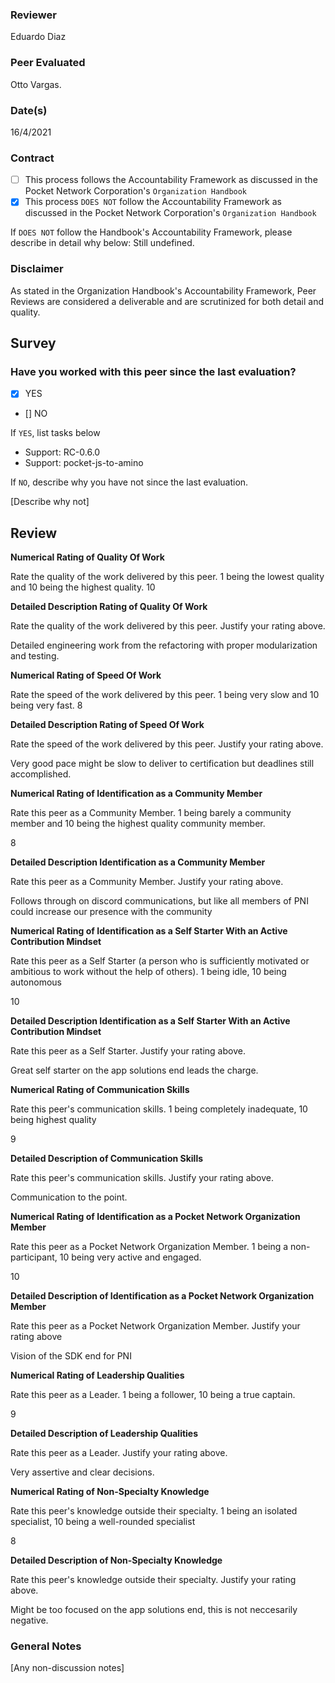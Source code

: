 
### Reviewer
Eduardo Diaz
### Peer Evaluated
Otto Vargas.
### Date(s)
16/4/2021
### Contract
- [ ] This process follows the Accountability Framework as discussed in the Pocket Network Corporation's `Organization Handbook`
- [x] This process `DOES NOT` follow the Accountability Framework as discussed in the Pocket Network Corporation's `Organization Handbook`

If `DOES NOT` follow the Handbook's Accountability Framework, please describe in detail why below:
Still undefined.

### Disclaimer
As stated in the Organization Handbook's Accountability Framework, Peer Reviews are considered a deliverable and are scrutinized for both detail and quality.
## Survey
### Have you worked with this peer since the last evaluation?
- [x] YES
- [] NO

If `YES`, list tasks below
- Support: RC-0.6.0
- Support: pocket-js-to-amino

If `NO`, describe why you have not since the last evaluation.

[Describe why not]
## Review
**Numerical Rating of Quality Of Work** 

Rate the quality of the work delivered by this peer. 1 being the lowest quality and 10 being the highest quality.
10

**Detailed Description Rating of Quality Of Work** 

Rate the quality of the work delivered by this peer. Justify your rating above.

Detailed engineering work from the refactoring with proper modularization and testing.

**Numerical Rating of Speed Of Work** 

Rate the speed of the work delivered by this peer. 1 being very slow and 10 being very fast.
8

**Detailed Description Rating of Speed Of Work** 

Rate the speed of the work delivered by this peer. Justify your rating above.

Very good pace might be slow to deliver to certification but deadlines still accomplished.

**Numerical Rating of Identification as a Community Member** 

Rate this peer as a Community Member. 1 being barely a community member and 10 being the highest quality community member.

8

**Detailed Description Identification as a Community Member** 

Rate this peer as a Community Member. Justify your rating above.

Follows through on discord communications, but like all members of PNI could increase our presence with the community

**Numerical Rating of Identification as a Self Starter With an Active Contribution Mindset** 

Rate this peer as a Self Starter (a person who is sufficiently motivated or ambitious to work without the help of others).
1 being idle, 10 being autonomous

10

**Detailed Description Identification as a Self Starter With an Active Contribution Mindset** 

Rate this peer as a Self Starter. Justify your rating above.

Great self starter on the app solutions end leads the charge.

**Numerical Rating of Communication Skills** 

Rate this peer's communication skills. 1 being completely inadequate, 10 being highest quality

9

**Detailed Description of Communication Skills** 

Rate this peer's communication skills. Justify your rating above.

Communication to the point.

**Numerical Rating of Identification as a Pocket Network Organization Member** 

Rate this peer as a Pocket Network Organization Member. 1 being a non-participant, 10 being very active and engaged.

10

**Detailed Description of Identification as a Pocket Network Organization Member** 

Rate this peer as a Pocket Network Organization Member. Justify your rating above

Vision of the SDK end for PNI

**Numerical Rating of Leadership Qualities** 

Rate this peer as a Leader. 1 being a follower, 10 being a true captain.

9

**Detailed Description of Leadership Qualities** 

Rate this peer as a Leader. Justify your rating above.

Very assertive and clear decisions.

**Numerical Rating of Non-Specialty Knowledge** 

Rate this peer's knowledge outside their specialty. 1 being an isolated specialist, 10 being a well-rounded specialist

8

**Detailed Description of Non-Specialty Knowledge** 

Rate this peer's knowledge outside their specialty. Justify your rating above.

Might be too focused on the app solutions end, this is not neccesarily negative.


### General Notes
[Any non-discussion notes]